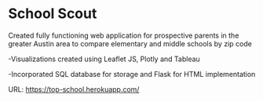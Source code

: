 # School Scout

Created fully functioning web application for prospective parents in the greater Austin area to compare elementary and middle schools by zip code

-Visualizations created using Leaflet JS, Plotly and Tableau

-Incorporated SQL database for storage and Flask for HTML implementation

URL: https://top-school.herokuapp.com/


